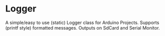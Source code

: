 # Logger
A simple/easy to use (static) Logger class for Arduino Projects. Supports (printf style) formatted messages. Outputs on SdCard and Serial Monitor.
